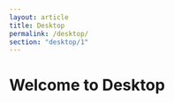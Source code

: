 ```yaml
---
layout: article
title: Desktop
permalink: /desktop/
section: "desktop/1"
---
```


# Welcome to Desktop
